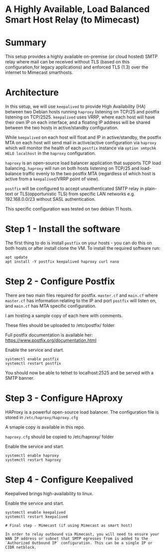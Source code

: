 # A Highly Available, Load Balanced Smart Host Relay (to Mimecast)

# Summary
This setup provides a highly available on-premise (or cloud hosted) SMTP relay where mail can be received without TLS (based on this configuration,for legacy applications) and enforced TLS (1.3) over the internet to Mimecast smarthosts.

# Architecture
In this setup, we will use `keepalived` to provide High Availability (HA) between two Debian hosts running `haproxy` listening on TCP/25 and postfix listening on TCP/2525. `keepalived` uses VRRP, where each host will have their own IP on each interface, and a floating IP address will be shared between the two hosts in active/standby configuration. 

While `keepalived` on each host will float and IP in active/standby, the postfix MTA on each host will send mail in active/active configuration via `haproxy` which will monitor the health of each `postfix` instance via `option smtpchk HELO localhost` in the `haproxy` configuration.

`haproxy` is an open-source load balancer application that supports TCP load balancing. `haproxy` will run on both hosts listening on TCP/25 and load-balance traffic evenly to the two postfix MTA (regardless of which host is active from a `keepalived`/VRRP point of view).

`postfix` will be configured to accept unauthenticated SMTP relay in plain-text or TLS(opportunistic TLS) from specific LAN networks e.g. 192.168.0.0/23 without SASL authentication.

This specific configuration was tested on two debian 11 hosts.

# Step 1 - Install the software
The first thing to do is install `postfix` on your hosts - you can do this on both hosts or after install clone the VM. To install the required software run:

````
apt update
apt install -Y postfix keepalived haproxy curl nano
````

# Step 2 - Configure Postfix
There are two main files required for postfix. `master.cf` and `main.cf` where `master.cf` has information relating to the IP and port `postfix` will listen on, and `main.cf` has MTA specific configuration.

I am hosting a sample copy of each here with comments. 

These files should be uploaded to /etc/postfix/ folder

Full postfix documentation is available her: https://www.postfix.org/documentation.html

Enable the service and start.
````
systemctl enable postfix
systemctl restart postfix
````

You should now be able to telnet to localhost:2525 and be served with a SMTP banner.

# Step 3 - Configure HAproxy
HAProxy is a powerful open-source load balancer. The configuration file is stored in `/etc/haproxy/haproxy.cfg`

A smaple copy is available in this repo. 

`haproxy.cfg` should be copied to /etc/haproxy/ folder

Enable the service and start.
````
systemctl enable haproxy
systemctl restart haproxy
````

# Step 4 - Configure Keepalived
Keepalived brings high-availability to linux.

Enable the service and start.
````
systemctl enable keepalived
systemctl restart keepalived

# Final step - Mimecast (if using Mimecast as smart host)

In order to relay outbound via Mimecast, you will need to ensure your WAN IP address or subnet that SMTP egresses from is added to the `Authorized Outbound IP` configuration. This can be a single IP or CIDR netblock.
